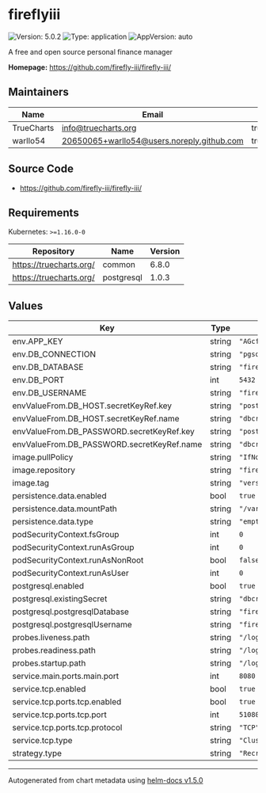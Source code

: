 # fireflyiii

![Version: 5.0.2](https://img.shields.io/badge/Version-5.0.2-informational?style=flat-square) ![Type: application](https://img.shields.io/badge/Type-application-informational?style=flat-square) ![AppVersion: auto](https://img.shields.io/badge/AppVersion-auto-informational?style=flat-square)

A free and open source personal finance manager

**Homepage:** <https://github.com/firefly-iii/firefly-iii/>

## Maintainers

| Name | Email | Url |
| ---- | ------ | --- |
| TrueCharts | info@truecharts.org | truecharts.org |
| warllo54 | 20650065+warllo54@users.noreply.github.com | truecharts.org |

## Source Code

* <https://github.com/firefly-iii/firefly-iii/>

## Requirements

Kubernetes: `>=1.16.0-0`

| Repository | Name | Version |
|------------|------|---------|
| https://truecharts.org/ | common | 6.8.0 |
| https://truecharts.org/ | postgresql | 1.0.3 |

## Values

| Key | Type | Default | Description |
|-----|------|---------|-------------|
| env.APP_KEY | string | `"AGcfkCUS233ZWmBXztYbdyCs2u7kkz55"` |  |
| env.DB_CONNECTION | string | `"pgsql"` |  |
| env.DB_DATABASE | string | `"firefly"` |  |
| env.DB_PORT | int | `5432` |  |
| env.DB_USERNAME | string | `"firefly"` |  |
| envValueFrom.DB_HOST.secretKeyRef.key | string | `"postgresql_host"` |  |
| envValueFrom.DB_HOST.secretKeyRef.name | string | `"dbcreds"` |  |
| envValueFrom.DB_PASSWORD.secretKeyRef.key | string | `"postgresql-password"` |  |
| envValueFrom.DB_PASSWORD.secretKeyRef.name | string | `"dbcreds"` |  |
| image.pullPolicy | string | `"IfNotPresent"` |  |
| image.repository | string | `"fireflyiii/core"` |  |
| image.tag | string | `"version-5.5.12"` |  |
| persistence.data.enabled | bool | `true` |  |
| persistence.data.mountPath | string | `"/var/www/html/storage/upload"` |  |
| persistence.data.type | string | `"emptyDir"` |  |
| podSecurityContext.fsGroup | int | `0` |  |
| podSecurityContext.runAsGroup | int | `0` |  |
| podSecurityContext.runAsNonRoot | bool | `false` |  |
| podSecurityContext.runAsUser | int | `0` |  |
| postgresql.enabled | bool | `true` |  |
| postgresql.existingSecret | string | `"dbcreds"` |  |
| postgresql.postgresqlDatabase | string | `"firefly"` |  |
| postgresql.postgresqlUsername | string | `"firefly"` |  |
| probes.liveness.path | string | `"/login"` |  |
| probes.readiness.path | string | `"/login"` |  |
| probes.startup.path | string | `"/login"` |  |
| service.main.ports.main.port | int | `8080` |  |
| service.tcp.enabled | bool | `true` |  |
| service.tcp.ports.tcp.enabled | bool | `true` |  |
| service.tcp.ports.tcp.port | int | `51080` |  |
| service.tcp.ports.tcp.protocol | string | `"TCP"` |  |
| service.tcp.type | string | `"ClusterIP"` |  |
| strategy.type | string | `"Recreate"` |  |

----------------------------------------------
Autogenerated from chart metadata using [helm-docs v1.5.0](https://github.com/norwoodj/helm-docs/releases/v1.5.0)
